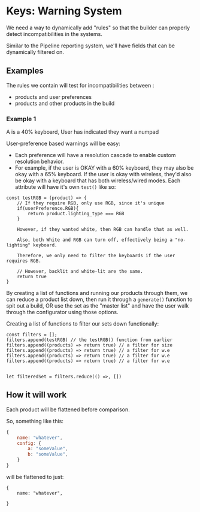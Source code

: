 # Keys: Warning System

We need a way to dynamically add "rules" so that the builder can properly detect incompatibilities in the systems.

Similar to the Pipeline reporting system, we'll have fields that can be dynamically filtered on.

## Examples
The rules we contain will test for incompatibilities between :
- products and user preferences
- products and other products in the build

### Example 1
A is a 40% keyboard,
User has indicated they want a numpad

User-preference based warnings will be easy:
- Each preference will have a resolution cascade to enable custom resolution behavior.
- For example, if the user is OKAY with a 60% keyboard, they may also be okay with a 65% keyboard. If the user is okay with wireless, they'd also be okay with a keyboard that has both wireless/wired modes. Each attribute will have it's own `test()` like so:

```
const testRGB = (product) => {
	// If they require RGB, only use RGB, since it's unique
	if(userPreference.RGB){
		return product.lighting_type === RGB
	}
	
	However, if they wanted white, then RGB can handle that as well.
	
	Also, both White and RGB can turn off, effectively being a "no-lighting" keyboard.
	
	Therefore, we only need to filter the keyboards if the user requires RGB.
	
	// However, backlit and white-lit are the same.
	return true
}

```

By creating a list of functions and running our products through them, we can reduce a product list down, then run it through a `generate()` function to spit out a build, OR use the set as the "master list" and have the user walk through the configurator using those options.

Creating a list of functions to filter our sets down functionally:
```
const filters = [];
filters.append(testRGB) // the testRGB() function from earlier
filters.append((products) => return true) // a filter for size
filters.append((products) => return true) // a filter for w.e
filters.append((products) => return true) // a filter for w.e
filters.append((products) => return true) // a filter for w.e


let filteredSet = filters.reduce(() =>, [])
```

## How it will work
Each product will be flattened before comparison.

So, something like this:
```javascript
{
	name: "whatever",
	config: {
		a: "someValue",
		b: "someValue",
	}
}
```

will be flattened to just:

```
{
	name: "whatever",
	
}
```